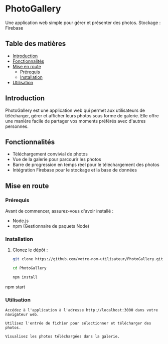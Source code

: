 # PhotoGallery

Une application web simple pour gérer et présenter des photos.
Stockage : Firebase 


## Table des matières

- [Introduction](#introduction)
- [Fonctionnalités](#fonctionnalités)
- [Mise en route](#mise-en-route)
  - [Prérequis](#prérequis)
  - [Installation](#installation)
- [Utilisation](#utilisation)

## Introduction

PhotoGallery est une application web qui permet aux utilisateurs de télécharger, gérer et afficher leurs photos sous forme de galerie. Elle offre une manière facile de partager vos moments préférés avec d'autres personnes.

## Fonctionnalités

- Téléchargement convivial de photos
- Vue de la galerie pour parcourir les photos
- Barre de progression en temps réel pour le téléchargement des photos
- Intégration Firebase pour le stockage et la base de données

## Mise en route

### Prérequis

Avant de commencer, assurez-vous d'avoir installé :

- Node.js
- npm (Gestionnaire de paquets Node)

### Installation

1. Clonez le dépôt :

   ```bash
   git clone https://github.com/votre-nom-utilisateur/PhotoGallery.git

   cd PhotoGallery

   npm install

npm start

### Utilisation

    Accédez à l'application à l'adresse http://localhost:3000 dans votre navigateur web.

    Utilisez l'entrée de fichier pour sélectionner et télécharger des photos.

    Visualisez les photos téléchargées dans la galerie.
